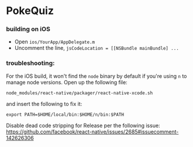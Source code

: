 # PokeQuiz

### building on iOS

- Open `ios/YourApp/AppDelegate.m`
- Uncomment the line, `jsCodeLocation = [[NSBundle mainBundle] ...`

### troubleshooting:

For the iOS build, it won't find the `node` binary by default if you're using
`n` to manage node versions. Open up the following file:

```
node_modules/react-native/packager/react-native-xcode.sh
```

and insert the following to fix it:

```
export PATH=$HOME/local/bin:$HOME/n/bin:$PATH
```

Disable dead code stripping for Release per the following issue:
https://github.com/facebook/react-native/issues/2685#issuecomment-142626306
